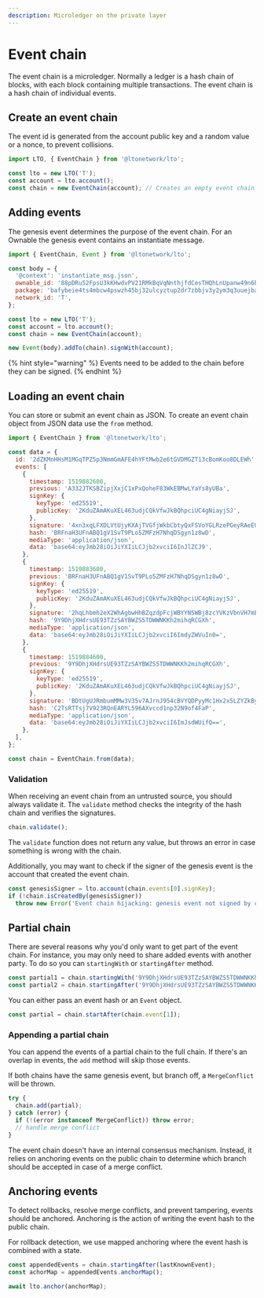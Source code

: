 ```yaml
---
description: Microledger on the private layer
---
```


# Event chain

The event chain is a microledger. Normally a ledger is a hash chain of blocks, with each block containing multiple transactions. The event chain is a hash chain of individual events.

## **Create an event chain**

The event id is generated from the account public key and a random value or a nonce, to prevent collisions.

```javascript
import LTO, { EventChain } from '@ltonetwork/lto';

const lto = new LTO('T');
const account = lto.account();
const chain = new EventChain(account); // Creates an empty event chain with a valid id
```

## Adding events

The genesis event determines the purpose of the event chain. For an Ownable the genesis event contains an instantiate message.

```javascript
import { EventChain, Event } from '@ltonetwork/lto';

const body = {
  '@context': 'instantiate_msg.json',
  ownable_id: '88pDRu52FpsU3kKHwdvPV21RMkBqVqNnthjfdCesTHQhLnUpanw49n6b2PzGnEy',
  package: 'bafybeie4ts4mbcw4pswzh45bj32ulcyztup2dr7zbbjv3y2ym3q3uuejba',
  network_id: 'T',
};

const lto = new LTO('T');
const account = lto.account();
const chain = new EventChain(account);

new Event(body).addTo(chain).signWith(account);
```

{% hint style="warning" %}
Events need to be added to the chain before they can be signed.
{% endhint %}

## Loading an event chain

You can store or submit an event chain as JSON. To create an event chain object from JSON data use the `from` method.

```javascript
import { EventChain } from '@ltonetwork/lto';

const data = {
  id: '2dZKMnHHsM1MGqTPZ5p3NmmGmAFE4hYFtMwb2e6tGVDMGZT13cBomKoo8DLEWh',
  events: [
    {
      timestamp: 1519882600,
      previous: 'A332JTKSBZipjXxjC1xPxQoheF83WkEBMwLYaYs8yUBa',
      signKey: {
        keyType: 'ed25519',
        publicKey: '2KduZAmAKuXEL463udjCQkVfwJkBQhpciUC4gNiayjSJ',
      },
      signature: '4xn3xqLFXDLVtUjyKXAjTVGfjWkbCbtyQxFSVoYGLRzePGeyRAeEU7a29ZFztgD3ifwBBMWv9T51ecY2ZBNyWvXV',
      hash: 'BRFnaH3UFnABQ1gV1SvT9PLo5ZMFzH7NhqDSgyn1z8wD',
      mediaType: 'application/json',
      data: 'base64:eyJmb28iOiJiYXIiLCJjb2xvciI6InJlZCJ9',
    },
    {
      timestamp: 1519883600,
      previous: 'BRFnaH3UFnABQ1gV1SvT9PLo5ZMFzH7NhqDSgyn1z8wD',
      signKey: {
        keyType: 'ed25519',
        publicKey: '2KduZAmAKuXEL463udjCQkVfwJkBQhpciUC4gNiayjSJ',
      },
      signature: '2hqLhbmh2eX2WhAgbwHhBZqzdpFcjWBYYN5WBj8zcYVKzVbnVH7mESCC9c9acihxWFwfvufnFYxxgFMgJPbpbU4N',
      hash: '9Y9DhjXHdrsUE93TZzSAYBWZS5TDWWNKKh2mihqRCGXh',
      mediaType: 'application/json',
      data: 'base64:eyJmb28iOiJiYXIiLCJjb2xvciI6ImdyZWVuIn0=',
    },
    {
      timestamp: 1519884600,
      previous: '9Y9DhjXHdrsUE93TZzSAYBWZS5TDWWNKKh2mihqRCGXh',
      signKey: {
        keyType: 'ed25519',
        publicKey: '2KduZAmAKuXEL463udjCQkVfwJkBQhpciUC4gNiayjSJ',
      },
      signature: 'BDtUgUJRmbumMMw3V35v7AJrnJ954cBVYQDPyyMc1Hx2x5LZYZkByuUzNJ2zvUWUhCUL3PJF86FQE6WFyQ7VCZU',
      hash: 'C2TsRTTsj7V923RQnEARYL596AXvccd1np32N9of4FaP',
      mediaType: 'application/json',
      data: 'base64:eyJmb28iOiJiYXIiLCJjb2xvciI6ImJsdWUifQ==',
    },
  ],
};

const chain = EventChain.from(data);
```

### Validation

When receiving an event chain from an untrusted source, you should always validate it. The `validate` method checks the integrity of the hash chain and verifies the signatures.

```javascript
chain.validate();
```

The `validate` function does not return any value, but throws an error in case something is wrong with the chain.

Additionally, you may want to check if the signer of the genesis event is the account that created the event chain.

```javascript
const genesisSigner = lto.account(chain.events[0].signKey);
if (!chain.isCreatedBy(genesisSigner))
  throw new Error('Event chain hijacking: genesis event not signed by chain creator');
```

## Partial chain

There are several reasons why you'd only want to get part of the event chain. For instance, you may only need to share added events with another party. To do so you can `startingWith` or `startingAfter` method.

```javascript
const partial1 = chain.startingWith('9Y9DhjXHdrsUE93TZzSAYBWZS5TDWWNKKh2mihqRCGXh');
const partial2 = chain.startingAfter('9Y9DhjXHdrsUE93TZzSAYBWZS5TDWWNKKh2mihqRCGXh');
```

You can either pass an event hash or an `Event` object.

```javascript
const partial = chain.startAfter(chain.event[1]);
```

### Appending a partial chain

You can append the events of a partial chain to the full chain. If there's an overlap in events, the `add` method will skip those events.

If both chains have the same genesis event, but branch off, a `MergeConflict` will be thrown.

```javascript
try {
  chain.add(partial);
} catch (error) {
  if (!(error instanceof MergeConflict)) throw error;
  // handle merge conflict
}
```

The event chain doesn't have an internal consensus mechanism. Instead, it relies on anchoring events on the public chain to determine which branch should be accepted in case of a merge conflict.

## Anchoring events

To detect rollbacks, resolve merge conflicts, and prevent tampering, events should be anchored. Anchoring is the action of writing the event hash to the public chain.

For rollback detection, we use mapped anchoring where the event hash is combined with a state.

```javascript
const appendedEvents = chain.startingAfter(lastKnownEvent);
const achorMap = appendedEvents.anchorMap();

await lto.anchor(anchorMap);
```
